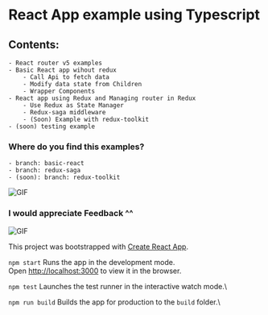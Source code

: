 # React App example  using Typescript 
## Contents:
    - React router v5 examples
    - Basic React app wihout redux
        - Call Api to fetch data
        - Modify data state from Children
        - Wrapper Components
    - React app using Redux and Managing router in Redux
        - Use Redux as State Manager
        - Redux-saga middleware
        - (Soon) Example with redux-toolkit
    - (soon) testing example
    
### Where do you find this examples?
    - branch: basic-react
    - branch: redux-saga
    - (soon): branch: redux-toolkit


![GIF](https://media.giphy.com/media/l0Exi8cyEMxc3OGFa/giphy.gif)

### I would appreciate Feedback ^^ 

![GIF](https://media.giphy.com/media/aMzFQ7nULrguA/giphy.gif) 


This project was bootstrapped with [Create React App](https://github.com/facebook/create-react-app).

`npm start`
Runs the app in the development mode.\
Open [http://localhost:3000](http://localhost:3000) to view it in the browser.

`npm test`
Launches the test runner in the interactive watch mode.\

`npm run build`
Builds the app for production to the `build` folder.\


